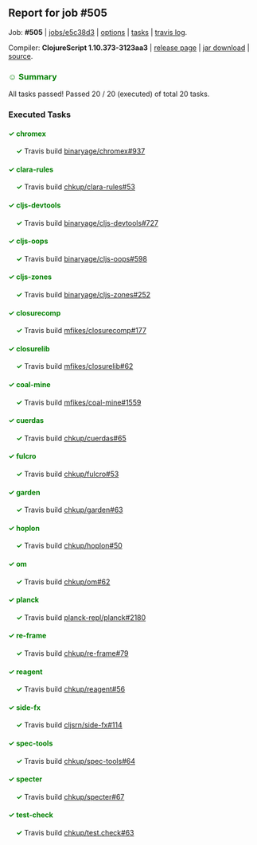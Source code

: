 ## Report for job #505

Job: **#505** | [jobs/e5c38d3](https://github.com/cljs-oss/canary/commit/e5c38d3151e20b3fe0ccb74b18941f8cb3dedff5) | [options](options.edn) | [tasks](tasks.edn) | [travis log](https://travis-ci.org/cljs-oss/canary/builds/410652409).

Compiler: **ClojureScript 1.10.373-3123aa3** | [release page](https://github.com/cljs-oss/canary/releases/tag/r1.10.373-3123aa3) | [jar download](https://github.com/cljs-oss/canary/releases/download/r1.10.373-3123aa3/clojurescript-1.10.373-3123aa3.jar) | [source](https://github.com/clojure/clojurescript/commit/3123aa32851c01682cf076e0e3b497e890b26922).

### <b style='color:green'>☺ Summary</b>

All tasks passed! Passed 20 / 20 (executed) of total 20 tasks.

### Executed Tasks

#### <b style='color:green'>&#x2713; chromex</b>
&nbsp;&nbsp;&nbsp;&nbsp;<b style='color:green'>&#x2713;</b> Travis build [binaryage/chromex#937](https://travis-ci.org/binaryage/chromex/builds/410653698)<br>

#### <b style='color:green'>&#x2713; clara-rules</b>
&nbsp;&nbsp;&nbsp;&nbsp;<b style='color:green'>&#x2713;</b> Travis build [chkup/clara-rules#53](https://travis-ci.org/chkup/clara-rules/builds/410653700)<br>

#### <b style='color:green'>&#x2713; cljs-devtools</b>
&nbsp;&nbsp;&nbsp;&nbsp;<b style='color:green'>&#x2713;</b> Travis build [binaryage/cljs-devtools#727](https://travis-ci.org/binaryage/cljs-devtools/builds/410653708)<br>

#### <b style='color:green'>&#x2713; cljs-oops</b>
&nbsp;&nbsp;&nbsp;&nbsp;<b style='color:green'>&#x2713;</b> Travis build [binaryage/cljs-oops#598](https://travis-ci.org/binaryage/cljs-oops/builds/410653716)<br>

#### <b style='color:green'>&#x2713; cljs-zones</b>
&nbsp;&nbsp;&nbsp;&nbsp;<b style='color:green'>&#x2713;</b> Travis build [binaryage/cljs-zones#252](https://travis-ci.org/binaryage/cljs-zones/builds/410653718)<br>

#### <b style='color:green'>&#x2713; closurecomp</b>
&nbsp;&nbsp;&nbsp;&nbsp;<b style='color:green'>&#x2713;</b> Travis build [mfikes/closurecomp#177](https://travis-ci.org/mfikes/closurecomp/builds/410653722)<br>

#### <b style='color:green'>&#x2713; closurelib</b>
&nbsp;&nbsp;&nbsp;&nbsp;<b style='color:green'>&#x2713;</b> Travis build [mfikes/closurelib#62](https://travis-ci.org/mfikes/closurelib/builds/410653728)<br>

#### <b style='color:green'>&#x2713; coal-mine</b>
&nbsp;&nbsp;&nbsp;&nbsp;<b style='color:green'>&#x2713;</b> Travis build [mfikes/coal-mine#1559](https://travis-ci.org/mfikes/coal-mine/builds/410653732)<br>

#### <b style='color:green'>&#x2713; cuerdas</b>
&nbsp;&nbsp;&nbsp;&nbsp;<b style='color:green'>&#x2713;</b> Travis build [chkup/cuerdas#65](https://travis-ci.org/chkup/cuerdas/builds/410653738)<br>

#### <b style='color:green'>&#x2713; fulcro</b>
&nbsp;&nbsp;&nbsp;&nbsp;<b style='color:green'>&#x2713;</b> Travis build [chkup/fulcro#53](https://travis-ci.org/chkup/fulcro/builds/410653742)<br>

#### <b style='color:green'>&#x2713; garden</b>
&nbsp;&nbsp;&nbsp;&nbsp;<b style='color:green'>&#x2713;</b> Travis build [chkup/garden#63](https://travis-ci.org/chkup/garden/builds/410653746)<br>

#### <b style='color:green'>&#x2713; hoplon</b>
&nbsp;&nbsp;&nbsp;&nbsp;<b style='color:green'>&#x2713;</b> Travis build [chkup/hoplon#50](https://travis-ci.org/chkup/hoplon/builds/410653748)<br>

#### <b style='color:green'>&#x2713; om</b>
&nbsp;&nbsp;&nbsp;&nbsp;<b style='color:green'>&#x2713;</b> Travis build [chkup/om#62](https://travis-ci.org/chkup/om/builds/410653750)<br>

#### <b style='color:green'>&#x2713; planck</b>
&nbsp;&nbsp;&nbsp;&nbsp;<b style='color:green'>&#x2713;</b> Travis build [planck-repl/planck#2180](https://travis-ci.org/planck-repl/planck/builds/410653758)<br>

#### <b style='color:green'>&#x2713; re-frame</b>
&nbsp;&nbsp;&nbsp;&nbsp;<b style='color:green'>&#x2713;</b> Travis build [chkup/re-frame#79](https://travis-ci.org/chkup/re-frame/builds/410653804)<br>

#### <b style='color:green'>&#x2713; reagent</b>
&nbsp;&nbsp;&nbsp;&nbsp;<b style='color:green'>&#x2713;</b> Travis build [chkup/reagent#56](https://travis-ci.org/chkup/reagent/builds/410653762)<br>

#### <b style='color:green'>&#x2713; side-fx</b>
&nbsp;&nbsp;&nbsp;&nbsp;<b style='color:green'>&#x2713;</b> Travis build [cljsrn/side-fx#114](https://travis-ci.org/cljsrn/side-fx/builds/410653771)<br>

#### <b style='color:green'>&#x2713; spec-tools</b>
&nbsp;&nbsp;&nbsp;&nbsp;<b style='color:green'>&#x2713;</b> Travis build [chkup/spec-tools#64](https://travis-ci.org/chkup/spec-tools/builds/410653795)<br>

#### <b style='color:green'>&#x2713; specter</b>
&nbsp;&nbsp;&nbsp;&nbsp;<b style='color:green'>&#x2713;</b> Travis build [chkup/specter#67](https://travis-ci.org/chkup/specter/builds/410653779)<br>

#### <b style='color:green'>&#x2713; test-check</b>
&nbsp;&nbsp;&nbsp;&nbsp;<b style='color:green'>&#x2713;</b> Travis build [chkup/test.check#63](https://travis-ci.org/chkup/test.check/builds/410653840)<br>